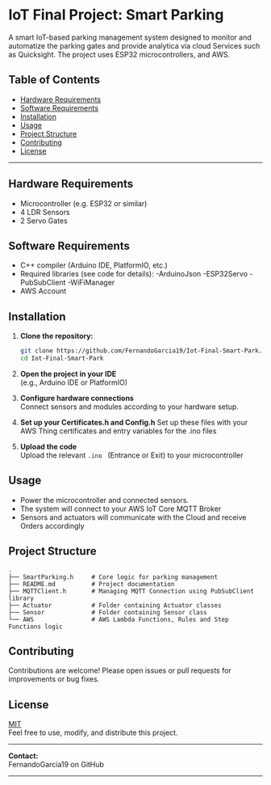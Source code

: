 # IoT Final Project: Smart Parking

A smart IoT-based parking management system designed to monitor and automatize the parking gates and provide analytica via cloud Services such as Quicksight. The project uses ESP32 microcontrollers, and AWS. 

## Table of Contents

- [Hardware Requirements](#hardware-requirements)
- [Software Requirements](#software-requirements)
- [Installation](#installation)
- [Usage](#usage)
- [Project Structure](#project-structure)
- [Contributing](#contributing)
- [License](#license)

---
## Hardware Requirements

- Microcontroller (e.g. ESP32 or similar)
- 4 LDR Sensors
- 2 Servo Gates 

## Software Requirements

- C++ compiler (Arduino IDE, PlatformIO, etc.)
- Required libraries (see code for details):
      -ArduinoJson
      -ESP32Servo
      -PubSubClient
      -WiFiManager
- AWS Account 

## Installation

1. **Clone the repository:**
   ```bash
   git clone https://github.com/FernandoGarcia19/Iot-Final-Smart-Park.git
   cd Iot-Final-Smart-Park
   ```

2. **Open the project in your IDE**  
   (e.g., Arduino IDE or PlatformIO)

3. **Configure hardware connections**  
   Connect sensors and modules according to your hardware setup.
   
4. **Set up your Certificates.h and Config.h**
    Set up these files with your AWS Thing certificates and entry variables for the .ino files 

6. **Upload the code**  
   Upload the relevant `.ino ` (Entrance or Exit) to your microcontroller

## Usage

- Power the microcontroller and connected sensors.
- The system will connect to your AWS IoT Core MQTT Broker
- Sensors and actuators will communicate with the Cloud and receive Orders accordingly

## Project Structure

```
.
├── SmartParking.h     # Core logic for parking management
├── README.md          # Project documentation
├── MQTTClient.h       # Managing MQTT Connection using PubSubClient library
├── Actuator           # Folder containing Actuator classes
├── Sensor             # Folder containing Sensor class
└── AWS                # AWS Lambda Functions, Rules and Step Functions logic

```

## Contributing

Contributions are welcome! Please open issues or pull requests for improvements or bug fixes.

## License

[MIT](LICENSE)  
Feel free to use, modify, and distribute this project.

---

**Contact:**  
FernandoGarcia19 on GitHub

---
